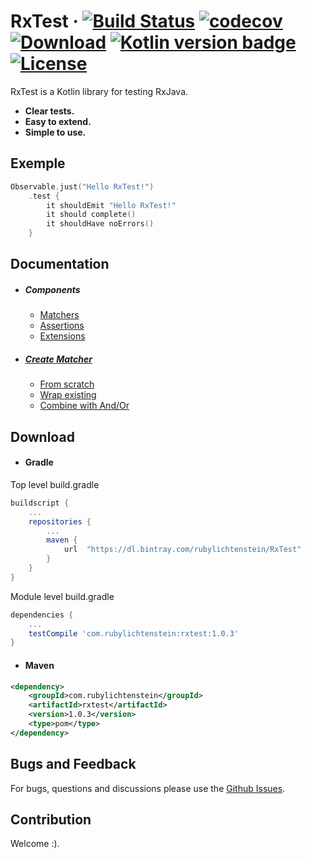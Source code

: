 # RxTest &middot; [![Build Status](https://travis-ci.org/RubyLichtenstein/RxTest.svg?branch=master)](https://travis-ci.org/RubyLichtenstein/RxTest) [![codecov](https://codecov.io/gh/RubyLichtenstein/RxTest/branch/master/graph/badge.svg)](https://codecov.io/gh/RubyLichtenstein/RxTest) [![Download](https://api.bintray.com/packages/rubylichtenstein/RxTest/com.rubylichtenstein.rxtest/images/download.svg)](https://bintray.com/rubylichtenstein/RxTest/com.rubylichtenstein.rxtest/_latestVersion) [![Kotlin version badge](https://img.shields.io/badge/kotlin-1.2.10-blue.svg)](http://kotlinlang.org/) [![License](https://img.shields.io/badge/License-Apache%202.0-blue.svg)](http://www.apache.org/licenses/LICENSE-2.0)

RxTest is a Kotlin library for testing RxJava.

* **Clear tests.**
* **Easy to extend.**
* **Simple to use.**

## Exemple
```kotlin
Observable.just("Hello RxTest!")
    .test {
        it shouldEmit "Hello RxTest!"
        it should complete()
        it shouldHave noErrors()
    }
```
## Documentation

 - ##### Components
 
   - [Matchers](https://github.com/RubyLichtenstein/RxTest/wiki/Matchers)
   - [Assertions](https://github.com/RubyLichtenstein/RxTest/wiki/Assertions)
   - [Extensions](https://github.com/RubyLichtenstein/RxTest/wiki/Extensions)    

 - ##### [Create Matcher](https://github.com/RubyLichtenstein/RxTest/wiki/Create-matcher)
   - [From scratch](https://github.com/RubyLichtenstein/RxTest/wiki/Create-matcher#1-from-scratch)
   - [Wrap existing](https://github.com/RubyLichtenstein/RxTest/wiki/Create-matcher#2-wrap-existing)
   - [Combine with And/Or](https://github.com/RubyLichtenstein/RxTest/wiki/Create-matcher#3-combine-with-andor)

## Download
- #### Gradle
Top level build.gradle
```groovy
buildscript {
    ...
    repositories {
        ...
        maven {
            url  "https://dl.bintray.com/rubylichtenstein/RxTest" 
        }
    }
}
```
Module level build.gradle
```groovy
dependencies {       
    ...
    testCompile 'com.rubylichtenstein:rxtest:1.0.3'
}
```

- #### Maven
```xml
<dependency>
    <groupId>com.rubylichtenstein</groupId>
    <artifactId>rxtest</artifactId>
    <version>1.0.3</version>
    <type>pom</type>
</dependency>
```
## Bugs and Feedback

For bugs, questions and discussions please use the [Github Issues](https://github.com/RubyLichtenstein/RxTest/issues).

## Contribution 

Welcome :).


